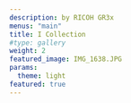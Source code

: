 ```yaml
---
description: by RICOH GR3x
menus: "main"
title: I Collection
#type: gallery
weight: 2
featured_image: IMG_1638.JPG
params:
  theme: light
featured: true
---
```

